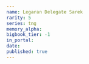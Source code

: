 ```yaml
---
name: Legaran Delegate Sarek
rarity: 5
series: tng
memory_alpha:
bigbook_tier: -1
in_portal:
date:
published: true
---
```



